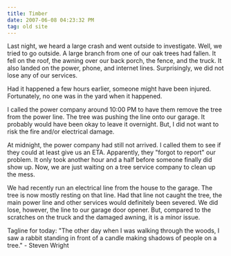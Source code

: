 ```yaml
---
title: Timber
date: 2007-06-08 04:23:32 PM
tag: old site
---
```


Last night, we heard a large crash and went outside to investigate. Well, we tried to go outside. A large branch from one of our oak trees had fallen. It fell on the roof, the awning over our back porch, the fence, and the truck. It also landed on the power, phone, and internet lines. Surprisingly, we did not lose any of our services.

Had it happened a few hours earlier, someone might have been injured. Fortunately, no one was in the yard when it happened.

I called the power company around 10:00 PM to have them remove the tree from the power line. The tree was pushing the line onto our garage. It probably would have been okay to leave it overnight. But, I did not want to risk the fire and/or electrical damage.

At midnight, the power company had still not arrived. I called them to see if they could at least give us an ETA. Apparently, they "forgot to report" our problem. It only took another hour and a half before someone finally did show up. Now, we are just waiting on a tree service company to clean up the mess.

We had recently run an electrical line from the house to the garage. The tree is now mostly resting on that line. Had that line not caught the tree, the main power line and other services would definitely been severed. We did lose, however, the line to our garage door opener. But, compared to the scratches on the truck and the damaged awning, it is a minor issue.

Tagline for today: "The other day when I was walking through the woods, I saw a rabbit standing in front of a candle making shadows of people on a tree." - Steven Wright
